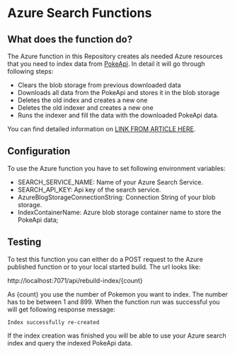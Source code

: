 # Azure Search Functions

## What does the function do?
The Azure function in this Repository creates als needed Azure resources that you need to index data from [PokeApi](https://pokeapi.co/). In detail it will go through following steps:
 - Clears the blob storage from previous downloaded data
 - Downloads all data from the PokeApi and stores it in the blob storage
 - Deletes the old index and creates a new one
 - Deletes the old indexer and creates a new one
 - Runs the indexer and fill the data with the downloaded PokeApi data.

You can find detailed information on [LINK FROM ARTICLE HERE](https://thinktecture.com).

## Configuration

To use the Azure function you have to set following environment  variables:
- SEARCH_SERVICE_NAME: Name of your Azure Search Service.
- SEARCH_API_KEY: Api key of the search service.
- AzureBlogStorageConnectionString: Connection String of your blob storage.
- IndexContainerName: Azure blob storage container name to store the PokeApi data;

## Testing
To test this function you can either do a POST request to the Azure published function or to your local started build. The url looks like:

http://localhost:7071/api/rebuild-index/{count}

As {count} you use the number of Pokemon you want to index. The number has to be between 1 and 899. When the function run was successful you will get following response message:

`Index successfully re-created`

If the index creation was finished you will be able to use your Azure search index and query the indexed PokeApi data.
